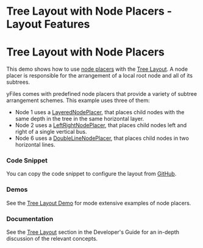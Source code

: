 <!--
 //////////////////////////////////////////////////////////////////////////////
 // @license
 // This file is part of yFiles for HTML 2.6.
 // Use is subject to license terms.
 //
 // Copyright (c) 2000-2024 by yWorks GmbH, Vor dem Kreuzberg 28,
 // 72070 Tuebingen, Germany. All rights reserved.
 //
 //////////////////////////////////////////////////////////////////////////////
-->
# Tree Layout with Node Placers - Layout Features

# Tree Layout with Node Placers

This demo shows how to use [node placers](https://docs.yworks.com/yfileshtml/#/api/ITreeLayoutNodePlacer) with the [Tree Layout](https://docs.yworks.com/yfileshtml/#/api/TreeLayout). A node placer is responsible for the arrangement of a local root node and all of its subtrees.

yFiles comes with predefined node placers that provide a variety of subtree arrangement schemes. This example uses three of them:

- Node 1 uses a [LayeredNodePlacer](https://docs.yworks.com/yfileshtml/#/api/LayeredNodePlacer), that places child nodes with the same depth in the tree in the same horizontal layer.
- Node 2 uses a [LeftRightNodePlacer](https://docs.yworks.com/yfileshtml/#/api/LeftRightNodePlacer), that places child nodes left and right of a single vertical bus.
- Node 6 uses a [DoubleLineNodePlacer](https://docs.yworks.com/yfileshtml/#/api/DoubleLineNodePlacer), that places child nodes in two horizontal lines.

### Code Snippet

You can copy the code snippet to configure the layout from [GitHub](https://github.com/yWorks/yfiles-for-html-demos/blob/master/demos/layout-features/tree-node-placers/TreeNodePlacers.ts).

### Demos

See the [Tree Layout Demo](../../layout/tree/) for mode extensive examples of node placers.

### Documentation

See the [Tree Layout](https://docs.yworks.com/yfileshtml/#/dguide/tree_layout) section in the Developer's Guide for an in-depth discussion of the relevant concepts.
